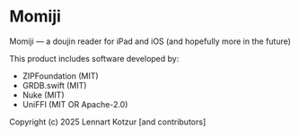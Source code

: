 # Momiji

Momiji — a doujin reader for iPad and iOS (and hopefully more in the future)

This product includes software developed by:
- ZIPFoundation (MIT)
- GRDB.swift (MIT)
- Nuke (MIT)
- UniFFI (MIT OR Apache-2.0)

Copyright (c) 2025 Lennart Kotzur [and contributors]
